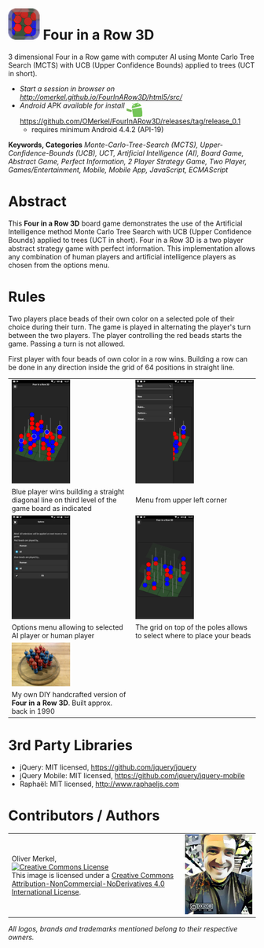 <img alt="Four in a Row 3D icon" width="64" src="html5/src/img/icons/fiar3d64.png" /> Four in a Row 3D
=============

3 dimensional Four in a Row game with computer AI using Monte Carlo Tree Search (MCTS) with UCB (Upper Confidence Bounds) applied to trees (UCT in short).

* <em>Start a session in browser on http://omerkel.github.io/FourInARow3D/html5/src/ </em>
* <em>Android APK available for install</em> <img align="top" width="32" src="res/android.gif" /> https://github.com/OMerkel/FourInARow3D/releases/tag/release_0.1
    * requires minimum Android 4.4.2 (API-19)

__Keywords, Categories__ _Monte-Carlo-Tree-Search (MCTS), Upper-Confidence-Bounds (UCB), UCT, Artificial Intelligence (AI), Board Game, Abstract Game, Perfect Information, 2 Player Strategy Game, Two Player, Games/Entertainment, Mobile, Mobile App, JavaScript, ECMAScript_ 

# Abstract

This __Four in a Row 3D__ board game demonstrates the use of the Artificial Intelligence method Monte Carlo Tree Search
with UCB (Upper Confidence Bounds) applied to trees (UCT in short). Four in a Row 3D is a two player abstract strategy game
with perfect information. This implementation allows any combination of human players and artificial intelligence players
as chosen from the options menu.

# Rules

Two players place beads of their own color on a selected pole of their choice during their turn. The game is played in alternating the player's turn between the two players. The player controlling the red beads starts the game. Passing a turn is not allowed.

First player with four beads of own color in a row wins. Building a row can be done in any direction inside the grid of 64 positions in straight line.

<table>
  <tr>
    <td><img alt="Blue player wins building a straight diagonal line on third level of the game board as indicated" src="res/Screenshot_1.png" width="50%" /></td>
    <td><img alt="Menu from upper left corner" src="res/Screenshot_2.png" width="50%" /></td>
  </tr>
  <tr>
    <td>Blue player wins building a straight diagonal line on third level of the game board as indicated</td>
    <td>Menu from upper left corner</td>
  </tr>
  <tr>
    <td><img alt="Options menu allowing to selected AI player or human player" src="res/Screenshot_3.png" width="50%" /></td>
    <td><img alt="The grid on top of the poles allows to select where to place your beads" src="res/Screenshot_4.png" width="50%" /></td>
  </tr>
  <tr>
    <td>Options menu allowing to selected AI player or human player</td>
    <td>The grid on top of the poles allows to select where to place your beads</td>
  </tr>
  <tr>
    <td width="50%"><img alt="My own DIY handcrafted version of Four in a Row 3D. Built approx. back in 1990" src="res/IMG_20180125_195752_687.jpg" width="50%" /></td>
    <td width="50%">&nbsp;</td>
  </tr>
  <tr>
    <td>My own DIY handcrafted version of <b>Four in a Row 3D</b>. Built approx. back in 1990</td>
    <td>&nbsp;</td>
  </tr>
</table>

# 3rd Party Libraries

* jQuery: MIT licensed, https://github.com/jquery/jquery
* jQuery Mobile: MIT licensed, https://github.com/jquery/jquery-mobile
* Raphaël: MIT licensed, http://www.raphaeljs.com

# Contributors / Authors

<table>
  <tr>
    <td><p>Oliver Merkel,<br /><a rel="license" href="http://creativecommons.org/licenses/by-nc-nd/4.0/"><img alt="Creative Commons License" style="border-width:0" src="http://i.creativecommons.org/l/by-nc-nd/4.0/88x31.png" /></a><br />This image is licensed under a <a rel="license" href="http://creativecommons.org/licenses/by-nc-nd/4.0/">Creative Commons Attribution-NonCommercial-NoDerivatives 4.0 International License</a>.
    </p>
    </td>
    <td width="30%"><img width="100%" ondragstart="return false;" alt="Oliver Merkel, Creative Commons License, This image is licensed under a Creative Commons Attribution-NonCommercial-NoDerivatives 4.0 International License." src="html5/src/img/oliver-170707.jpg" /></td>
  </tr>
</table>

_All logos, brands and trademarks mentioned belong to their respective owners._
